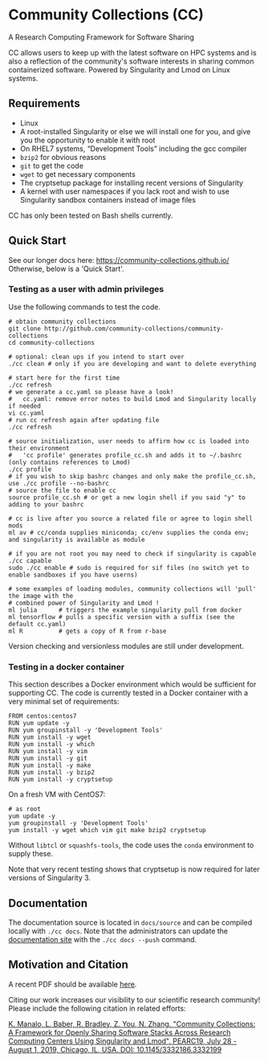 # Community Collections (CC)
A Research Computing Framework for Software Sharing

CC allows users to keep up with the latest software on HPC systems and is also a reflection of the community's software interests in sharing common containerized software.  Powered by Singularity and Lmod on Linux systems.

## Requirements

* Linux
* A root-installed Singularity or else we will install one for you, and give you the opportunity to enable it with root
* On RHEL7 systems, “Development Tools” including the gcc compiler
* `bzip2` for obvious reasons
* `git` to get the code
* `wget` to get necessary components
* The cryptsetup package for installing recent versions of Singularity
* A kernel with user namespaces if you lack root and wish to use Singularity sandbox containers instead of image files

CC has only been tested on Bash shells currently.

## Quick Start

See our longer docs here: https://community-collections.github.io/ Otherwise, below is a 'Quick Start'.

### Testing as a user with admin privileges

Use the following commands to test the code.

```
# obtain community collections
git clone http://github.com/community-collections/community-collections
cd community-collections

# optional: clean ups if you intend to start over
./cc clean # only if you are developing and want to delete everything 

# start here for the first time
./cc refresh
# we generate a cc.yaml so please have a look!
#   cc.yaml: remove error notes to build Lmod and Singularity locally if needed
vi cc.yaml 
# run cc refresh again after updating file
./cc refresh

# source initialization, user needs to affirm how cc is loaded into their environment
#   'cc profile' generates profile_cc.sh and adds it to ~/.bashrc (only contains references to Lmod)
./cc profile  
# if you wish to skip bashrc changes and only make the profile_cc.sh, use ./cc profile --no-bashrc
# source the file to enable cc
source profile_cc.sh # or get a new login shell if you said "y" to adding to your bashrc

# cc is live after you source a related file or agree to login shell mods
ml av # cc/conda supplies miniconda; cc/env supplies the conda env; and singularity is available as module

# if you are not root you may need to check if singularity is capable
./cc capable
sudo ./cc enable # sudo is required for sif files (no switch yet to enable sandboxes if you have userns)

# some examples of loading modules, community collections will 'pull' the image with the 
# combined power of Singularity and Lmod !
ml julia      # triggers the example singularity pull from docker
ml tensorflow # pulls a specific version with a suffix (see the default cc.yaml)
ml R          # gets a copy of R from r-base
```

Version checking and versionless modules are still under development.

### Testing in a docker container

This section describes a Docker environment which would be sufficient for
supporting CC.  The code is currently tested in a Docker container with a very
minimal set of requirements:

```
FROM centos:centos7
RUN yum update -y
RUN yum groupinstall -y 'Development Tools'
RUN yum install -y wget
RUN yum install -y which
RUN yum install -y vim
RUN yum install -y git
RUN yum install -y make
RUN yum install -y bzip2
RUN yum install -y cryptsetup
```

On a fresh VM with CentOS7:

```
# as root
yum update -y
yum groupinstall -y 'Development Tools'
yum install -y wget which vim git make bzip2 cryptsetup
```

Without `libtcl` or `squashfs-tools`, the code uses the `conda` environment to
supply these. 

Note that very recent testing shows that cryptsetup is now required for later
versions of Singularity 3.

## Documentation

The documentation source is located in `docs/source` and can be compiled
locally with `./cc docs`. Note that the administrators can update the
[documentation site](https://community-collections.github.io) with the `./cc
docs --push` command.

## Motivation and Citation

A recent PDF should be available [here](https://ssl.linklings.net/conferences/pearc/pearc19_program/views/includes/files/pap120s3-file1.pdf).

Citing our work increases our visibility to our scientific research community!  
Please include the following citation in related efforts:

[K. Manalo, L. Baber, R. Bradley, Z. You, N. Zhang. "Community Collections: A Framework for Openly Sharing Software Stacks Across Research Computing Centers Using Singularity and Lmod". PEARC19, July 28 - August 1, 2019, Chicago, IL, USA. DOI: 10.1145/3332186.3332199](https://doi.org/10.1145/3332186.3332199)
